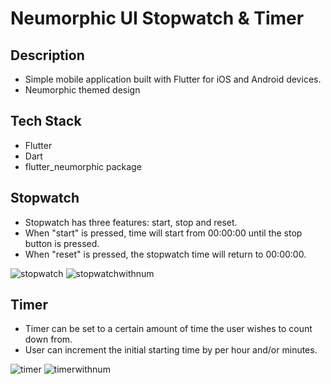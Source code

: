 # Neumorphic UI Stopwatch & Timer

## Description
* Simple mobile application built with Flutter for iOS and Android devices.
* Neumorphic themed design

## Tech Stack
* Flutter
* Dart
* flutter_neumorphic package


## Stopwatch

* Stopwatch has three features: start, stop and reset.
* When "start" is pressed, time will start from 00:00:00 until the stop button is pressed.
* When "reset" is pressed, the stopwatch time will return to 00:00:00.

![stopwatch](https://user-images.githubusercontent.com/35230852/85907593-dd27c480-b7c6-11ea-9e84-fd8b51b4d509.png)
![stopwatchwithnum](https://user-images.githubusercontent.com/35230852/85907595-def18800-b7c6-11ea-8f42-1fa805d0c0c8.png)


## Timer

* Timer can be set to a certain amount of time the user wishes to count down from.
* User can increment the initial starting time by per hour and/or minutes.

![timer](https://user-images.githubusercontent.com/35230852/85907581-d0a36c00-b7c6-11ea-831a-5e04ac98324b.png)
![timerwithnum](https://user-images.githubusercontent.com/35230852/85907589-dac56a80-b7c6-11ea-880e-9b7c28e702f4.png)
